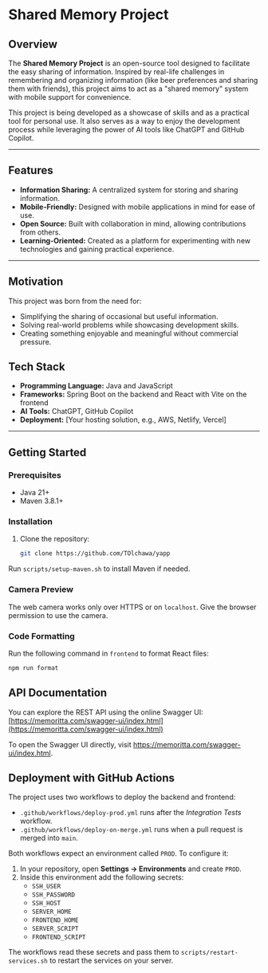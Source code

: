 # Shared Memory Project

## Overview
The **Shared Memory Project** is an open-source tool designed to facilitate the easy sharing of information. Inspired by real-life challenges in remembering and organizing information (like beer preferences and sharing them with friends), this project aims to act as a "shared memory" system with mobile support for convenience.

This project is being developed as a showcase of skills and as a practical tool for personal use. It also serves as a way to enjoy the development process while leveraging the power of AI tools like ChatGPT and GitHub Copilot.

---

## Features
- **Information Sharing:** A centralized system for storing and sharing information.
- **Mobile-Friendly:** Designed with mobile applications in mind for ease of use.
- **Open Source:** Built with collaboration in mind, allowing contributions from others.
- **Learning-Oriented:** Created as a platform for experimenting with new technologies and gaining practical experience.

---

## Motivation
This project was born from the need for:
- Simplifying the sharing of occasional but useful information.
- Solving real-world problems while showcasing development skills.
- Creating something enjoyable and meaningful without commercial pressure.

## Tech Stack
- **Programming Language:** Java and JavaScript
- **Frameworks:** Spring Boot on the backend and React with Vite on the frontend
- **AI Tools:** ChatGPT, GitHub Copilot
- **Deployment:** [Your hosting solution, e.g., AWS, Netlify, Vercel]

---

## Getting Started

### Prerequisites
- Java 21+
- Maven 3.8.1+

### Installation
1. Clone the repository:
   ```bash
   git clone https://github.com/TOlchawa/yapp
   ```

Run `scripts/setup-maven.sh` to install Maven if needed.

### Camera Preview
The web camera works only over HTTPS or on `localhost`.
Give the browser permission to use the camera.

### Code Formatting
Run the following command in `frontend` to format React files:

```bash
npm run format
```

## API Documentation
You can explore the REST API using the online Swagger UI:
[https://memoritta.com/swagger-ui/index.html](https://memoritta.com/swagger-ui/index.html)

To open the Swagger UI directly, visit https://memoritta.com/swagger-ui/index.html.

## Deployment with GitHub Actions

The project uses two workflows to deploy the backend and frontend:

- `.github/workflows/deploy-prod.yml` runs after the *Integration Tests* workflow.
- `.github/workflows/deploy-on-merge.yml` runs when a pull request is merged into `main`.

Both workflows expect an environment called `PROD`. To configure it:

1. In your repository, open **Settings → Environments** and create `PROD`.
2. Inside this environment add the following secrets:
   - `SSH_USER`
   - `SSH_PASSWORD`
   - `SSH_HOST`
   - `SERVER_HOME`
   - `FRONTEND_HOME`
   - `SERVER_SCRIPT`
   - `FRONTEND_SCRIPT`

The workflows read these secrets and pass them to `scripts/restart-services.sh` to restart the services on your server.
